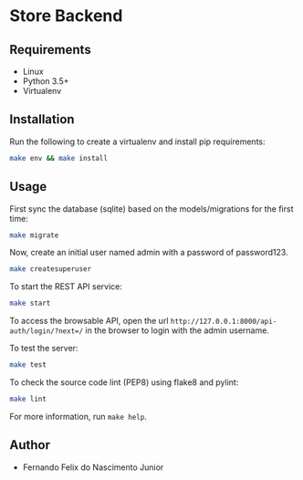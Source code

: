 # Store Backend

## Requirements

- Linux
- Python 3.5+
- Virtualenv

## Installation

Run the following to create a virtualenv and install pip requirements:
```sh
make env && make install
```

## Usage

First sync the database (sqlite) based on the models/migrations for the first time:
```sh
make migrate
```

Now, create an initial user named admin with a password of password123.

```sh
make createsuperuser
```
To start the REST API service:
```sh
make start
```
To access the browsable API, open the url `http://127.0.0.1:8000/api-auth/login/?next=/`
in the browser to login with the admin username.

To test the server:
```sh
make test
```

To check the source code lint (PEP8) using flake8 and pylint:
```sh
make lint
```

For more information, run `make help`.

## Author

- Fernando Felix do Nascimento Junior
